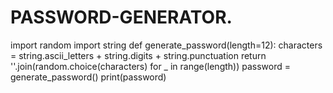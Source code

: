 # PASSWORD-GENERATOR.
import random import string  def generate_password(length=12):     characters = string.ascii_letters + string.digits + string.punctuation     return ''.join(random.choice(characters) for _ in range(length))  password = generate_password() print(password)
